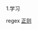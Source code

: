 1.学习

regex [正则](https://www.cnblogs.com/coolcpp/p/cpp-regex.html#:~:text=%E3%80%8C%E6%AD%A3%E5%88%99%E8%A1%A8%E8%BE%BE%E5%BC%8F%E3%80%8D%E5%B0%B1%E6%98%AF%E4%B8%80%E5%A5%97%E8%A1%A8%E7%A4%BA%E8%A7%84%E5%88%99%E7%9A%84%E5%BC%8F%E5%AD%90%EF%BC%8C%E4%B8%93%E9%97%A8%E7%94%A8%E6%9D%A5%E5%A4%84%E7%90%86%E5%90%84%E7%A7%8D%E5%A4%8D%E6%9D%82%E7%9A%84%E6%93%8D%E4%BD%9C%E3%80%82%20std%3A%3Aregex%E6%98%AFC%2B%2B%E7%94%A8%E6%9D%A5%E8%A1%A8%E7%A4%BA%E3%80%8C%E6%AD%A3%E5%88%99%E8%A1%A8%E8%BE%BE%E5%BC%8F%E3%80%8D%EF%BC%88regular%20expression%EF%BC%89%E7%9A%84%E5%BA%93%EF%BC%8C%E4%BA%8EC%2B%2B11%E5%8A%A0%E5%85%A5%EF%BC%8C%E5%AE%83%E6%98%AFclass%20std%3A%3Abasic_regex%3C%3E%E9%92%88%E5%AF%B9char%E7%B1%BB%E5%9E%8B%E7%9A%84%E4%B8%80%E4%B8%AA%E7%89%B9%E5%8C%96%EF%BC%8C%E8%BF%98%E6%9C%89%E4%B8%80%E4%B8%AA%E9%92%88%E5%AF%B9wchar_t%E7%B1%BB%E5%9E%8B%E7%9A%84%E7%89%B9%E5%8C%96%E4%B8%BAstd%3A%3Awregex%E3%80%82%20std%3A%3Aregex%E9%BB%98%E8%AE%A4%E4%BD%BF%E7%94%A8%E6%98%AFECMAScript%E6%96%87%E6%B3%95%EF%BC%8C%E8%BF%99%E7%A7%8D%E6%96%87%E6%B3%95%E6%AF%94%E8%BE%83%E5%A5%BD%E7%94%A8%EF%BC%8C%E4%B8%94%E5%A8%81%E5%8A%9B%E5%BC%BA%E5%A4%A7%EF%BC%8C%E5%B8%B8%E7%94%A8%E7%AC%A6%E5%8F%B7%E7%9A%84%E6%84%8F%E4%B9%89%E5%A6%82%E4%B8%8B%EF%BC%9A%20.,%5D%20%28%E2%80%A6%29%20%3F%20%E4%B8%8A%E9%9D%A2%E5%88%97%E5%87%BA%E7%9A%84%E8%BF%99%E4%BA%9B%E9%83%BD%E6%98%AF%E9%9D%9E%E5%B8%B8%E5%B8%B8%E7%94%A8%E7%9A%84%E7%AC%A6%E5%8F%B7%EF%BC%8C%E9%9D%A0%E8%BF%99%E4%BA%9B%E4%BE%BF%E8%B6%B3%E4%BB%A5%E8%A7%A3%E5%86%B3%E7%BB%9D%E5%A4%A7%E5%A4%9A%E6%95%B0%E9%97%AE%E9%A2%98%E4%BA%86%E3%80%82%20%E5%AD%97%E7%AC%A6%E4%B8%B2%E5%A4%84%E7%90%86%E5%B8%B8%E7%94%A8%E7%9A%84%E4%B8%80%E4%B8%AA%E6%93%8D%E4%BD%9C%E6%98%AF%E3%80%8C%E5%8C%B9%E9%85%8D%E3%80%8D%EF%BC%8C%E5%8D%B3%E5%AD%97%E7%AC%A6%E4%B8%B2%E5%92%8C%E8%A7%84%E5%88%99%E6%81%B0%E5%A5%BD%E5%AF%B9%E5%BA%94%EF%BC%8C%E8%80%8C%E7%94%A8%E4%BA%8E%E5%8C%B9%E9%85%8D%E7%9A%84%E5%87%BD%E6%95%B0%E4%B8%BAstd%3A%3Aregex_match%20%28%29%EF%BC%8C%E5%AE%83%E6%98%AF%E4%B8%AA%E5%87%BD%E6%95%B0%E6%A8%A1%E6%9D%BF%EF%BC%8C%E6%88%91%E4%BB%AC%E7%9B%B4%E6%8E%A5%E6%9D%A5%E7%9C%8B%E4%BE%8B%E5%AD%90%EF%BC%9A)